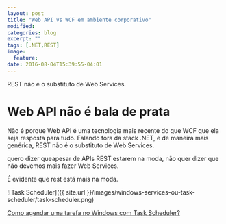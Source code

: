 ```yaml
---
layout: post
title: "Web API vs WCF em ambiente corporativo"
modified:
categories: blog
excerpt: ""
tags: [.NET,REST]
image:
  feature:
date: 2016-08-04T15:39:55-04:01
---
```


REST não é o substituto de Web Services. 

# Web API não é bala de prata

Não é porque Web API é uma tecnologia mais recente do que WCF que ela seja resposta para tudo. Falando fora da stack .NET, e de maneira mais genérica, REST não é o substituto de Web Services. 

quero dizer queapesar de APIs REST estarem na moda, não quer dizer que não devemos mais fazer Web Services.

É evidente que rest está mais na moda.







![Task Scheduler]({{ site.url }}/images/windows-services-ou-task-scheduler/task-scheduler.png)

[Como agendar uma tarefa no Windows com Task Scheduler?](http://atendimento.redehost.com.br/hc/pt-br/articles/210816987-Agendando-tarefas-no-Windows-Server-2012)

